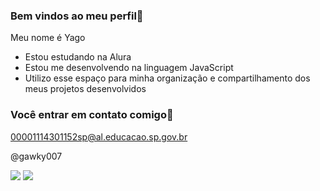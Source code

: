 ### Bem vindos ao meu perfil🦆

Meu nome é Yago 

- Estou estudando na Alura
- Estou me desenvolvendo na linguagem JavaScript
- Utilizo esse espaço para minha organização e compartilhamento dos meus projetos desenvolvidos

### Você entrar em contato comigo📧

00001114301152sp@al.educacao.sp.gov.br

@gawky007

![](https://media.tenor.com/HoXg2JXLbisAAAAi/capple.gif)
![](https://media1.tenor.com/m/WpBHdE0ERiYAAAAC/dante-devil-may-cry-dmc3spinning.gif)
